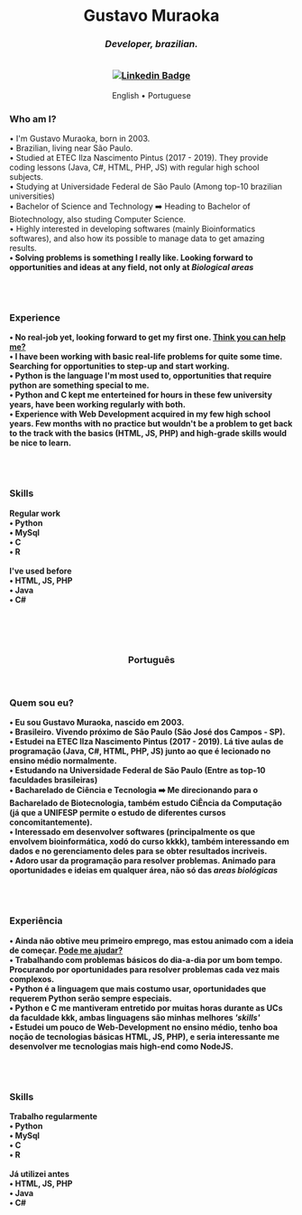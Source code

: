 <h1 align="center" id="top">
  Gustavo Muraoka
  <br>
</h1>

<h3 align="center">
  <i>Developer, brazilian.</i>
<br> <br>
  
[![Linkedin Badge](https://img.shields.io/badge/-GustavoMuraoka-blue?style=flat-square&logo=Linkedin&logoColor=white&link=https://www.linkedin.com/in/gustavo-muraoka-4256721ba/)](https://www.linkedin.com/in/gustavo-muraoka-4256721ba/)
  
</h3>




<p align="center">
  English •
  Portuguese
</p>

<p id="English">
  <h3> Who am I? </h3> 
  • I'm Gustavo Muraoka, born in 2003. <br>
  • Brazilian, living near São Paulo.<br>
  • Studied at ETEC Ilza Nascimento Pintus (2017 - 2019). They provide coding lessons (Java, C#, HTML, PHP, JS) with regular high school subjects. <br>
  • Studying at Universidade Federal de São Paulo (Among top-10 brazilian universities) <br>
  • Bachelor of Science and Technology ➡️ Heading to Bachelor of Biotechnology, also studing Computer Science. <br>
  • Highly interested in developing softwares (mainly Bioinformatics softwares), and also how its possible to manage data to get amazing results. <br>
  <b>• Solving problems is something I really like. Looking forward to opportunities and ideas at any field, not only at <i>Biological areas </i>

  <br><br>

  <h3> Experience </h3> 
  • No real-job yet, looking forward to get my first one.  <a href="https://www.linkedin.com/in/gustavo-muraoka-4256721ba/">Think you can help me?</a> <br>
  • I have been working with basic real-life problems for quite some time. Searching for opportunities to step-up and start working. <br>
  • Python is the language I'm most used to, opportunities that require python are something special to me. <br>
  • Python and C kept me enterteined for hours in these few university years, have been working regularly with both. <br>
  • Experience with Web Development acquired in my few high school years. Few months with no practice but wouldn't be a problem to get back to the track with the basics (HTML, JS, PHP) and high-grade skills would be nice to learn.

  <br><br>

  <h3> Skills</h3>
  Regular work <br>
  • Python <br>
  • MySql <br>
  • C <br>
  • R <br>
  <br> 
  I've used before <br>
  • HTML, JS, PHP <br>
  • Java <br>
  • C# <br>
  
  <br><br><br>

  <h3 align="center" id="Portuguese"> Português </h3> <br>

  <p id="English">
  <h3> Quem sou eu? </h3> 
  • Eu sou Gustavo Muraoka, nascido em 2003. <br>
  • Brasileiro. Vivendo próximo de São Paulo (São José dos Campos - SP).<br>
  • Estudei na ETEC Ilza Nascimento Pintus (2017 - 2019). Lá tive aulas de programação (Java, C#, HTML, PHP, JS) junto ao que é lecionado no ensino médio normalmente. <br>
  • Estudando na Universidade Federal de São Paulo (Entre as top-10 faculdades brasileiras) <br>
  • Bacharelado de Ciência e Tecnologia ➡️ Me direcionando para o Bacharelado de Biotecnologia, também estudo CiÊncia da Computação (já que a UNIFESP permite o estudo de diferentes cursos concomitantemente). <br>
  • Interessado em desenvolver softwares (principalmente os que envolvem bioinformática, xodó do curso kkkk), também interessando em dados e no gerenciamento deles para se obter resultados incriveis. <br>
  <b>• Adoro usar da programação para resolver problemas. Animado para oportunidades e ideias em qualquer área, não só das <i>areas biológicas </i>

  <br><br>

  <h3> Experiência </h3> 
  • Ainda não obtive meu primeiro emprego, mas estou animado com a ideia de começar.  <a href="https://www.linkedin.com/in/gustavo-muraoka-4256721ba/">Pode me ajudar?</a> <br>
  • Trabalhando com problemas básicos do dia-a-dia por um bom tempo. Procurando por oportunidades para resolver problemas cada vez mais complexos. <br>
  • Python é a linguagem que mais costumo usar, oportunidades que requerem Python serão sempre especiais. <br>
  • Python e C me mantiveram entretido por muitas horas durante as UCs da faculdade kkk, ambas linguagens são minhas melhores <i>'skills'</i> <br>
  • Estudei um pouco de Web-Development no ensino médio, tenho boa noção de tecnologias básicas HTML, JS, PHP), e seria interessante me desenvolver me tecnologias mais high-end como NodeJS.

  <br><br>

  <h3> Skills</h3>
  Trabalho regularmente <br>
  • Python <br>
  • MySql <br>
  • C <br>
  • R <br>
  <br> 
  Já utilizei antes <br>
  • HTML, JS, PHP <br>
  • Java <br>
  • C# <br>

  
<!--
**gustavomuraoka/gustavomuraoka** is a ✨ _special_ ✨ repository because its `README.md` (this file) appears on your GitHub profile.

Here are some ideas to get you started:

- 🔭 I’m currently working on ...
- 🌱 I’m currently learning ...
- 👯 I’m looking to collaborate on ...
- 🤔 I’m looking for help with ...
- 💬 Ask me about ...
- 📫 How to reach me: ...
- 😄 Pronouns: ...
- ⚡ Fun fact: ...
-->
